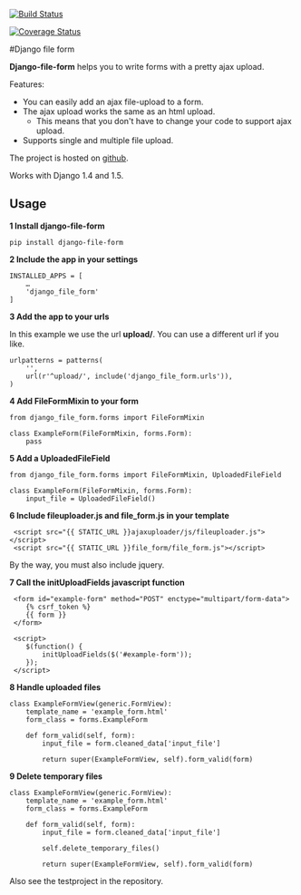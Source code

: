 [![Build Status](https://travis-ci.org/mbraak/django-file-form.png?branch=master)](https://travis-ci.org/mbraak/django-file-form)

[![Coverage Status](https://coveralls.io/repos/mbraak/django-file-form/badge.png?branch=master)](https://coveralls.io/r/mbraak/django-file-form?branch=master)

#Django file form

**Django-file-form** helps you to write forms with a pretty ajax upload.

Features:

* You can easily add an ajax file-upload to a form.
* The ajax upload works the same as an html upload.
    * This means that you don't have to change your code to support ajax upload.
* Supports single and multiple file upload.

The project is hosted on [github](https://github.com/mbraak/django-file-form).

Works with Django 1.4 and 1.5.

## Usage

**1 Install django-file-form**

```
pip install django-file-form
```

**2 Include the app in your settings**

```
INSTALLED_APPS = [
    …
    'django_file_form'
]
```

**3 Add the app to your urls**

In this example we use the url **upload/**. You can use a different url if you like.

```
urlpatterns = patterns(
    '',
    url(r'^upload/', include('django_file_form.urls')),
)
```

**4 Add FileFormMixin to your form**

```
from django_file_form.forms import FileFormMixin

class ExampleForm(FileFormMixin, forms.Form):
    pass
```

**5 Add a UploadedFileField**

```
from django_file_form.forms import FileFormMixin, UploadedFileField

class ExampleForm(FileFormMixin, forms.Form):
    input_file = UploadedFileField()
```

**6 Include fileuploader.js and file_form.js in your template**

```
 <script src="{{ STATIC_URL }}ajaxuploader/js/fileuploader.js"></script>
 <script src="{{ STATIC_URL }}file_form/file_form.js"></script>
```

By the way, you must also include jquery.

**7 Call the initUploadFields javascript function**

```
 <form id="example-form" method="POST" enctype="multipart/form-data">
 	{% csrf_token %}
    {{ form }}
 </form>

 <script>
 	$(function() {
    	initUploadFields($('#example-form'));
   	});
 </script>
```

**8 Handle uploaded files**

```
class ExampleFormView(generic.FormView):
    template_name = 'example_form.html'
    form_class = forms.ExampleForm

    def form_valid(self, form):
    	input_file = form.cleaned_data['input_file']

    	return super(ExampleFormView, self).form_valid(form)
```

**9 Delete temporary files**

```
class ExampleFormView(generic.FormView):
    template_name = 'example_form.html'
    form_class = forms.ExampleForm

    def form_valid(self, form):
    	input_file = form.cleaned_data['input_file']

		self.delete_temporary_files()

    	return super(ExampleFormView, self).form_valid(form)
```

Also see the testproject in the repository.
